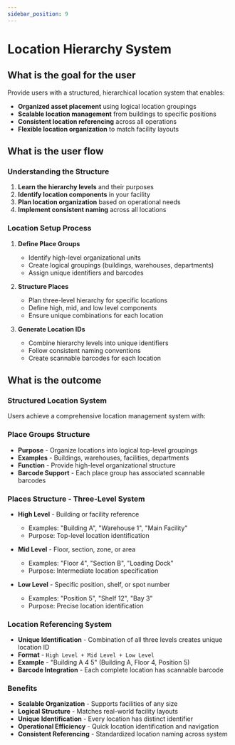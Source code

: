 ```yaml
---
sidebar_position: 9
---
```


# Location Hierarchy System

## What is the goal for the user

Provide users with a structured, hierarchical location system that enables:
- **Organized asset placement** using logical location groupings
- **Scalable location management** from buildings to specific positions
- **Consistent location referencing** across all operations
- **Flexible location organization** to match facility layouts

## What is the user flow

### Understanding the Structure
1. **Learn the hierarchy levels** and their purposes
2. **Identify location components** in your facility
3. **Plan location organization** based on operational needs
4. **Implement consistent naming** across all locations

### Location Setup Process
1. **Define Place Groups**
   - Identify high-level organizational units
   - Create logical groupings (buildings, warehouses, departments)
   - Assign unique identifiers and barcodes

2. **Structure Places**
   - Plan three-level hierarchy for specific locations
   - Define high, mid, and low level components
   - Ensure unique combinations for each location

3. **Generate Location IDs**
   - Combine hierarchy levels into unique identifiers
   - Follow consistent naming conventions
   - Create scannable barcodes for each location

## What is the outcome

### Structured Location System
Users achieve a comprehensive location management system with:

### Place Groups Structure
- **Purpose** - Organize locations into logical top-level groupings
- **Examples** - Buildings, warehouses, facilities, departments
- **Function** - Provide high-level organizational structure
- **Barcode Support** - Each place group has associated scannable barcodes

### Places Structure - Three-Level System
- **High Level** - Building or facility reference
  - Examples: "Building A", "Warehouse 1", "Main Facility"
  - Purpose: Top-level location identification
  
- **Mid Level** - Floor, section, zone, or area
  - Examples: "Floor 4", "Section B", "Loading Dock"
  - Purpose: Intermediate location specification
  
- **Low Level** - Specific position, shelf, or spot number
  - Examples: "Position 5", "Shelf 12", "Bay 3"
  - Purpose: Precise location identification

### Location Referencing System
- **Unique Identification** - Combination of all three levels creates unique location ID
- **Format** - `High Level + Mid Level + Low Level`
- **Example** - "Building A 4 5" (Building A, Floor 4, Position 5)
- **Barcode Integration** - Each complete location has scannable barcode

### Benefits
- **Scalable Organization** - Supports facilities of any size
- **Logical Structure** - Matches real-world facility layouts
- **Unique Identification** - Every location has distinct identifier
- **Operational Efficiency** - Quick location identification and navigation
- **Consistent Referencing** - Standardized location naming across system 